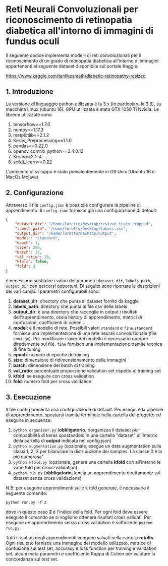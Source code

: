 # Reti Neurali Convoluzionali per riconoscimento di retinopatia diabetica all'interno di immagini di fundus oculi

Il seguente codice implementa modelli di reti convoluzionali per il riconoscimento di un grado di retinopatia diabetica all'interno di immagini appartenenti al seguente dataset disponibile sul portale Kaggle: 

https://www.kaggle.com/tanlikesmath/diabetic-retinopathy-resized

## 1. Introduzione

La versione di linguaggio python utilizzata è la 3.x (In particolare la 3.6), su macchina Linux (ubuntu 16).
 GPU utilizzata è stata GTX 1050 Ti Nvidia.
Le librerie utilizzate sono:

1) tensorflow==1.7.0
2) numpy==1.17.3
3) matplotlib==2.1.2
4) Keras_Preprocessing==1.1.0
5) pandas==0.22.0
6) opencv_contrib_python==3.4.0.12
7) Keras==2.2.4
8) scikit_learn==0.22

L'ambiente di sviluppo è stato prevalentemente in OS Unix (Ubuntu 16 e MacOs Mojave)

## 2. Configurazione

Attraverso il file `config.json` è possibile configurare la pipeline di apprendimento.
 Il `config.json` fornisce già una configurazione di default:

```json
{
	"dataset_dir": "/home/loretto/Desktop/resized_train_cropped",
	"labels_path": "/home/loretto/Desktop/labels.csv",
	"output_dir": "/home/loretto/Desktop/output",
	"model": "standard",
	"epoch": 1,
	"size": 256,
	"batch": 32,
	"val_ratio": 20,
	"kfold": false,
	"fold": 3
}
```
é necessario sostituire i valori dei parametri `dataset_dir`, `labels_path`, `output_dir` con percorsi opportuni. Di seguito sono riportate le descrizioni dei vari campi.
I parametri configurabili sono:

1) **dataset_dir**: directory che punta al dataset fornito da kaggle
2) **labels_path**: directory che punta al file csv delle labels 
3) **output_dir**: è una directory che raccoglie in output i risultati dell'apprendimento, ossia history di apprendimento, matrici di confusione, coefficienti di cohen...
4) **model**: è il modello di rete. Possibili valori `standard` e `fine`.`standard` fornisce una implementazione di una rete neurali convoluzionale (file `cnn1.py`). Per modificare i layer del modello è necessario operare direttamente sul file. `fine` fornisce una implementazione tramite tecnica di fine tuning
5) **epoch**: numero di epoche di training 
6) **size**: dimensione di ridimensionamento delle immagini
7) **batch**: dimensione del batch di training
8) **val_ratio**: percentuale proporzione validation set rispetto al training set
9) **kfold**: se eseguire con cross validation
10) **fold**: numero fold per cross validation

## 3. Esecuzione

Il file config presenta una configurazione di default. Per eseguire la pipeline di apprendimento, spostarsi tramite terminale nella cartella del progetto ed eseguire in sequenza: 


1) `python organizer.py` (**obbligatorio**, riorganizza il dataset per compatibilità di keras spostandolo in una cartella "dataset" all'interno della cartella di **output** indicata nel config.json)
2) `python augmentation.py` (opzionale, esegue un data augmentation sulle classi 1, 2, 3 per bilanciare la distribuzione dei samples. La classe 0 è la più numerosa"
3) `python kfold.py` (opzionale, genera una cartella **kfold** con all'interno le varie fold per cross-validation)
4) `python run.py` (**obbligatorio**, lancia un apprendimento direttamente sul dataset senza cross validazione)


N.B: per eseguire apprendimenti sulle k fold generate, è necessario il seguente comando:

`python run.py -f 2`

dove in questo caso **2** è l'indice della fold. Per ogni fold deve essere eseguito il comando se si vogliono ottenere risultati cross validati.
Per eseguire un apprendimento senza cross validation è sufficiente `python run.py`.


Tutti i risultati degli apprendimenti vengono salvati nella cartella **retults**. Ogni risultato fornisce una immagine dei modello utilizzato, matrice di confusione sul test set, accuracy e loss function per training e validation set, alcuni meta parametri e coefficiente Kappa di Cohen per valutare la concordanza sul test set.
